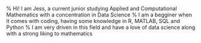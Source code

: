% Hi! I am Jess, a current junior studying Applied and Computational Mathematics with a concentration in Data Science
% I am a begginer when it comes with coding, having some knowledge in R, MATLAB, SQL and Python
% I am very driven in this field and have a love of data science along with a strong liking to mathematics

